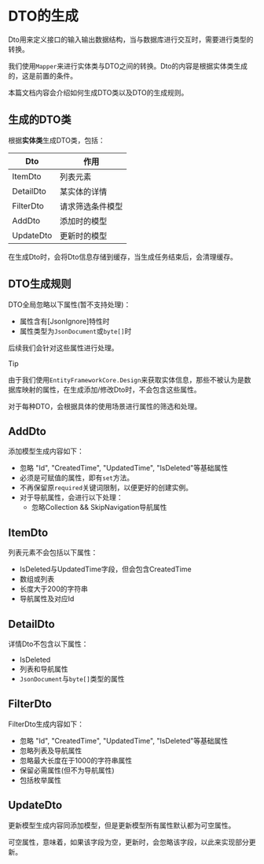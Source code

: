 # DTO的生成

Dto用来定义接口的输入输出数据结构，当与数据库进行交互时，需要进行类型的转换。

我们使用`Mapper`来进行实体类与DTO之间的转换。Dto的内容是根据实体类生成的，这是前置的条件。

本篇文档内容会介绍如何生成DTO类以及DTO的生成规则。

## 生成的DTO类

根据**实体类**生成DTO类，包括：

| Dto       | 作用             |
| --------- | ---------------- |
| ItemDto   | 列表元素         |
| DetailDto | 某实体的详情     |
| FilterDto | 请求筛选条件模型 |
| AddDto    | 添加时的模型     |
| UpdateDto | 更新时的模型     |

在生成Dto时，会将Dto信息存储到缓存，当生成任务结束后，会清理缓存。

## DTO生成规则

DTO全局忽略以下属性(暂不支持处理)：

- 属性含有[JsonIgnore]特性时
- 属性类型为`JsonDocument`或`byte[]`时

后续我们会针对这些属性进行处理。

> [!TIP]
> 由于我们使用`EntityFrameworkCore.Design`来获取实体信息，那些不被认为是数据库映射的属性，在生成添加/修改Dto时，不会包含这些属性。
>

对于每种DTO，会根据具体的使用场景进行属性的筛选和处理。

## AddDto

添加模型生成内容如下：

- 忽略 "Id", "CreatedTime", "UpdatedTime", "IsDeleted"等基础属性
- 必须是可赋值的属性，即有`set`方法。
- 不再保留原`required`关键词限制，以便更好的创建实例。
- 对于导航属性，会进行以下处理：
  - 忽略Collection && SkipNavigation导航属性

## ItemDto

列表元素不会包括以下属性：

- IsDeleted与UpdatedTime字段，但会包含CreatedTime
- 数组或列表
- 长度大于200的字符串
- 导航属性及对应Id

## DetailDto

详情Dto不包含以下属性：

- IsDeleted
- 列表和导航属性
- `JsonDocument`与`byte[]`类型的属性

## FilterDto

FilterDto生成内容如下：

- 忽略 "Id", "CreatedTime", "UpdatedTime", "IsDeleted"等基础属性
- 忽略列表及导航属性
- 忽略最大长度在于1000的字符串属性
- 保留必需属性(但不为导航属性)
- 包括枚举属性

## UpdateDto

更新模型生成内容同添加模型，但是更新模型所有属性默认都为可空属性。

可空属性，意味着，如果该字段为空，更新时，会忽略该字段，以此来实现部分更新。
